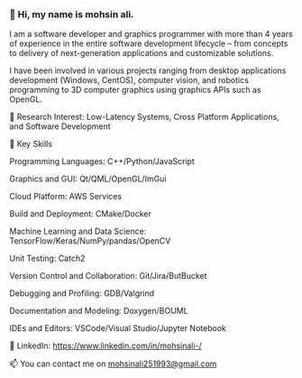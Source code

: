 ### 👋 Hi, my name is mohsin ali.

I am a software developer and graphics programmer with more than 4 years of experience in the entire software development lifecycle – from concepts to delivery of next-generation applications and customizable solutions.

I have been involved in various projects ranging from desktop applications development (Windows, CentOS), computer vision, and robotics programming to 3D computer   graphics using graphics APIs such as OpenGL. 

🌱 Research Interest: Low-Latency Systems, Cross Platform Applications, and Software Development

🔭 Key Skills

Programming Languages: C++/Python/JavaScript

Graphics and GUI: Qt/QML/OpenGL/ImGui

Cloud Platform: AWS Services

Build and Deployment: CMake/Docker

Machine Learning and Data Science: TensorFlow/Keras/NumPy/pandas/OpenCV

Unit Testing: Catch2

Version Control and Collaboration: Git/Jira/ButBucket

Debugging and Profiling: GDB/Valgrind

Documentation and Modeling: Doxygen/BOUML

IDEs and Editors: VSCode/Visual Studio/Jupyter Notebook

💬 LinkedIn: https://www.linkedin.com/in/mohsinali-/

📫 You can contact me on mohsinali251993@gmail.com

<!--
**mohsinarf/mohsinarf** is a ✨ _special_ ✨ repository because its `README.md` (this file) appears on your GitHub profile.

Here are some ideas to get you started:

- 🔭 I’m currently working on ...
- 🌱 I’m currently learning ...
- 👯 I’m looking to collaborate on ...
- 🤔 I’m looking for help with ...
- 💬 Ask me about ...
- 📫 How to reach me: ...
- 😄 Pronouns: ...
- ⚡ Fun fact: ...
-->
